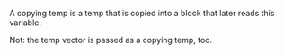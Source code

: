 A copying temp is a temp that is copied into a block that later reads this variable.

Not: the temp vector is passed as a copying temp, too.